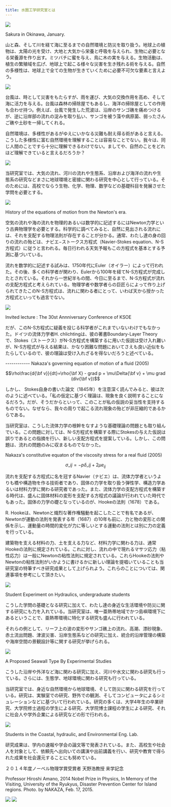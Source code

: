 ```yaml
---
title: 水圏工学研究室とは
---
```

![](/uploads/IMG_5293-300x225.jpg)


Sakura in Okinawa, January.


山と森、そして川を経て海に至るまでの自然環境と防災を取り扱う。地球上の植物は、太陽の光を受け、大地と大気から栄養と呼吸を与えられ、生物に必要となる栄養源を作り出す。ミツバチに蜜を与え、鳥に木の実を与える。生物活動は、植生の繁殖域を広げ、地球上で起こる様々な災害を生き残れる術を与える。自然の多様性は、地球上で全ての生物が生きていくために必要不可欠な要素と言えよう。


![](/uploads/gr-01.jpg)


台風は、時として災害をもたらすが、雨を運び、大気の交換作用を高め、そして海に活力を与える。台風は森林の掃除屋でもあるし、海洋の掃除屋としての作用も合わせ持つ。例えば、台風で発生した荒波は、沿岸のサンゴ礁を痛めつけるが、逆に沿岸部の流れの淀みを取り払い、サンゴを被う藻や病原菌、弱ったさんご礁や土砂を一掃してくれる。


自然環境は、多様性があるがゆえにいかなる災難も耐え得る術があると言える。こうした多様性に富む自然環境を理解することは容易なことでない。我々は、同じ人間のことですら十分に理解できるわけでない。ましてや、自然のことをどれほど理解できていると言えるだろうか？


![](/uploads/gr-02-229x300.jpg)


当研究室では、大気の流れ、河川の流れや生態系、沿岸および海洋の流れや生態系の研究などまさに地球環境と密接に関わる研究を中心として行っている。そのためには、高校でならう生物、化学、物理、数学などの基礎科目を発展させた学問を必要とする。


![](/uploads/gr-03.jpg)


History of the equations of motion from the Newton's era.


空気の流れや海の流れを物理的あるいは数学的に記述するにはNewton力学という古典物理学を必要とする。科学的に調べてみると、自然に見出される流れには、それを支配する物理法則が存在することが分かる。通常、わたし達の身の回りの流れの殆どは、ナビエ−ストークス方程式（Navier-Stokes equation、N-S方程式）に従うと言われる。毎日行われる天気予報もこの方程式を基本とする予測に基づいている。


流れを数学的に記述する試みは、1750年代にEuler（オイラー）によって行われた。その後、多くの科学者が関わり、Eulerから100年を経てN-S方程式が完成したとされている。それから一世紀半もの間、今日に至るまで、N-S方程式が流れの支配方程式と考えられている。物理学者や数学者らの巨匠らによって作り上げられてきたこのN-S方程式は、流れに関わる者にとって、いわば天から授かった方程式といっても過言でない。


![](/uploads/IMG_9480-300x225.jpg)


Invited lecture : The 30st Annniversary Conference of KSOE


だが、このN-S方程式に疑義を投じる科学者がこれまでいないわけでもなかった。ドイツの流体力学者H. chlichtingは、彼の著書Boundary-Layer Theoryで、Stokes（ストークス）がN-S方程式を構築するに用いた仮説は受け入れ難いが、N-S方程式が与える結果は、かなり困難な問題においてさえも良い近似をもたらしているので、彼の理論は受け入れざるを得ないだろうと述べている。


\------------ Nakaza's governing equation of motion of a fluid (2005)


$$\rho\frac{d{\bf v}}{dt}=\rho{\bf X} - grad p + \mu\Delta{\bf v} + \mu grad (div{\bf v})$$


しかし、 Stokes自身の書いた論文（1845年）を注意深く読んでみると、彼は次のように述べている。「私の仮定に基づく理論は、現象を良く説明することになるだろう。だが、そうだからといって、このことが私の仮説の妥当性を支持するものでない。なぜなら、我々の周りで起こる流れ現象の殆どが非圧縮的であるからである。


当研究室は、こうした流体力学の根幹をなすような基礎理論の問題とも取り組んでいる。この問題に対しては、N-S方程式を構築する際にStokesの与えた仮説は誤りであるとの指摘を行い、新しい支配方程式を提案している。しかし、この問題は、流れの問題のみに収まるものでなかった。


Nakaza's constitutive equaton of the viscosity stress for a real fluid (2005)


$$\sigma\_{ij} = -p\delta\_{ij} + 2\mu e_{ij}$$


流れを支配する方程式に名を冠するNavier（ナビエ）は、流体力学者というよりも橋や構造物を作る技術者であり、固体の力学を取り扱う弾性学、構造力学あるいは材料力学に関わる研究者であった。また、流体力学の支配方程式を構築する時代は、盛んに固体材料の変形を支配する方程式の議論が行われていた時代でもあった。固体の力学の礎となっているのが、Hookeの法則（1678）である。


R. Hookeは、Newtonと熾烈な著作権騒動を起こしたことで有名であるが、Newtonが運動の法則を発表する年（1687）の10年も前に、力と物の変形との関係を示し、運動量の時間的変化が力に等しいとする運動の法則とは別に力の定義を行っている。


建築物を支える材料の力、土を支える力など、材料力学に関わる力は、通常Hookeの法則に規定されている。これに対し、流れの中で現れるマサツ応力（粘性応力）は一般にNewtonの粘性法則に規定されている。これらHookeの法則やNewtonの粘性法則がいかように書けるかに新しい理論を提唱いていることも当研究室の特筆すべき研究成果として上げられよう。これらのことについては、関連事項を参考にして頂きたい。


![](/uploads/IMG_0630-300x225.jpg)


Student Experiment on Hydraulics, undergraduate students


こうした学問の基礎となる研究に加えて、わたし達の身近な生活環境や防災に関する研究にも力を入れている。当研究室は、唯一亜熱帯地域でかつ島嶼環境下にあるということで、亜熱帯環境に特化する研究も盛んに行われている。




それらの例として、リーフ上の波の変形やサンゴ礁上の流れ、高潮、漂砂現象、赤土流出問題、津波災害、沿岸生態系などの研究に加え、統合的沿岸管理の構築や海岸空間の景観設計等に関する研究が挙げられる。


![](/uploads/IMG_7517-300x225.jpg)


A Proposed Seawall Type By Experimental Studies


こうした沿岸や外洋など海に関わる研究に加え、河川や水文に関わる研究も行っている。さらには、生態学、地球環境に関わる研究も行っている。


当研究室では、身近な自然環境から地球環境、そして防災に関わる研究を行っている。研究は、実験室での研究、野外での観測、そしてコンピュータによるシミュレーションなどに基づいて行われている。研究の多くは、大学4年生の卒業研究、大学院修士過程の学生による研究、大学院博士課程の学生による研究、それに社会人や学外企業による研究などの形で行われる。


![](/uploads/c6570891b98024c496d9d0332d332e7d-300x225.jpg)


Students in the Coastal, hydraulic, and Environmental Eng. Lab.


研究成果は、学内の速報や学会の論文等で発表されている。また、高校生や社会人を対象として、依頼先へ出向いての講演や出前講義を行い、研究や教育で得られた成果を社会還元することにも努めている。


２０１４年度ノーベル物理学賞受賞者 天野浩教授 来学記念


Professor Hiroshi Amano, 2014 Nobel Prize in Physics, In Memory of the Visiting, University of the Ryukyus, Disaster Prevention Center for Island regions. Photo. by NAKAZA, Feb. 17, 2015.


![](/uploads/IMG_5401-300x225.jpg) ![](/uploads/IMG_7044-300x225.jpg)

